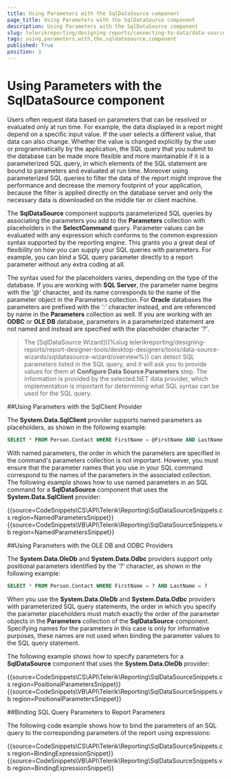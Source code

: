 ```yaml
---
title: Using Parameters with the SqlDataSource component
page_title: Using Parameters with the SqlDataSource component 
description: Using Parameters with the SqlDataSource component
slug: telerikreporting/designing-reports/connecting-to-data/data-source-components/sqldatasource-component/using-parameters-with-the-sqldatasource-component
tags: using,parameters,with,the,sqldatasource,component
published: True
position: 3
---
```


# Using Parameters with the SqlDataSource component



Users often request data based on parameters that can be resolved or evaluated only at run time. For example, the         data displayed in a report might depend on a specific input value. If the user selects a different value, that data         can also change. Whether the value is changed explicitly by the user or programmatically by the application, the         SQL query that you submit to the database can be made more flexible and more maintainable if it is a parameterized         SQL query, in which elements of the SQL statement are bound to parameters and evaluated at run time. Moreover using         parameterized SQL queries to filter the data of the report might improve the performance and decrease the memory         footprint of your application, because the filter is applied directly on the database server and only the necessary         data is downloaded on the middle tier or client machine.       

The __SqlDataSource__  component supports parameterized SQL queries by associating the parameters         you add to the __Parameters__  collection with placeholders in the __SelectCommand__  query. Parameter values can be evaluated with any expression which conforms to the common expression         syntax supported by the reporting engine. This grants you a great deal of flexibility on how you can supply your         SQL queries with parameters. For example, you can bind a SQL query parameter directly to a report parameter without         any extra coding at all.       

The syntax used for the placeholders varies, depending on the type of the database. If you are working with         __SQL Server__, the parameter name begins with the *'@'*  character,         and its name corresponds to the name of the parameter object in the Parameters collection. For __Oracle__  databases the parameters are prefixed with the *':'*  character instead,         and are referenced by name in the __Parameters__  collection as well. If you are working with         an __ODBC__  or __OLE DB__  database, parameters in a parameterized statement         are not named and instead are specified with the placeholder character *'?'*.       

> The [SqlDataSource Wizard]({%slug telerikreporting/designing-reports/report-designer-tools/desktop-designers/tools/data-source-wizards/sqldatasource-wizard/overview%}) can detect SQL parameters listed           in the SQL query, and it will ask you to provide values for them at  __Configure Data Source Parameters__  step.           The information is provided by the selected.NET data provider,           which implementation is important for determining what SQL syntax can be used for the SQL query.         

##Using Parameters with the SqlClient Provider

The __System.Data.SqlClient__  provider supports named parameters as placeholders,                 as shown in the following example:               

    
````SQL
SELECT * FROM Person.Contact WHERE FirstName = @FirstName AND LastName = @LastName
````

With named parameters, the order in which the parameters are specified in the command's parameters                 collection is not important. However, you must ensure that the parameter names that you use in your SQL                 command correspond to the names of the parameters in the associated collection. The following example                 shows how to use named parameters in an SQL command for a __SqlDataSource__                  component that uses the __System.Data.SqlClient__  provider:               

{{source=CodeSnippets\CS\API\Telerik\Reporting\SqlDataSourceSnippets.cs region=NamedParametersSnippet}}
{{source=CodeSnippets\VB\API\Telerik\Reporting\SqlDataSourceSnippets.vb region=NamedParametersSnippet}}

##Using Parameters with the OLE DB and ODBC Providers

The __System.Data.OleDb__  and __System.Data.Odbc__  providers                 support only positional parameters identified by the *'?'*  character, as                 shown in the following example:               

    
````SQL
SELECT * FROM Person.Contact WHERE FirstName = ? AND LastName = ?
````

When you use the __System.Data.OleDb__  and __System.Data.Odbc__                  providers with parameterized SQL query statements, the order in which you specify the parameter placeholders                 must match exactly the order of the parameter objects in the __Parameters__  collection                 of the __SqlDataSource__  component. Specifying names for the parameters in this case                 is only for informative purposes, these names are not used when binding the parameter values to the SQL                 query statement.               

The following example shows how to specify parameters for a __SqlDataSource__  component                 that uses the __System.Data.OleDb__  provider:               

{{source=CodeSnippets\CS\API\Telerik\Reporting\SqlDataSourceSnippets.cs region=PositionalParametersSnippet}}
{{source=CodeSnippets\VB\API\Telerik\Reporting\SqlDataSourceSnippets.vb region=PositionalParametersSnippet}}

##Binding SQL Query Parameters to Report Parameters

The following code example shows how to bind the parameters of an SQL query to the corresponding                 parameters of the report using expressions:               

{{source=CodeSnippets\CS\API\Telerik\Reporting\SqlDataSourceSnippets.cs region=BindingExpressionSnippet}}
{{source=CodeSnippets\VB\API\Telerik\Reporting\SqlDataSourceSnippets.vb region=BindingExpressionSnippet}}


